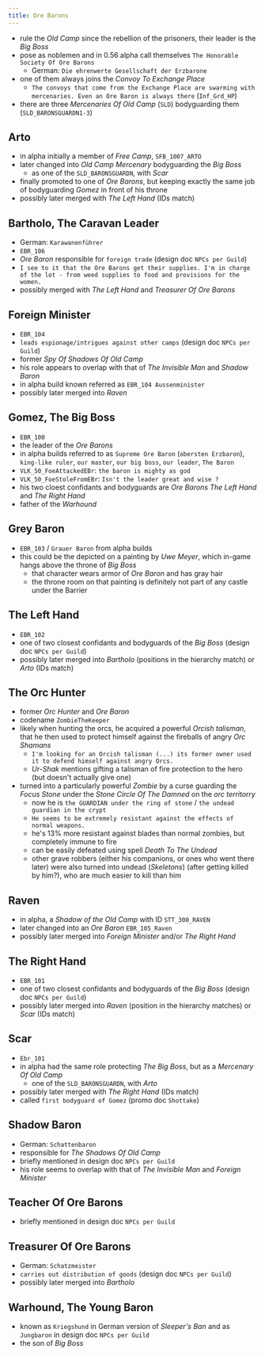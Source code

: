 ```yaml
---
title: Ore Barons
---
```


- rule the _Old Camp_ since the rebellion of the prisoners, their leader is the _Big Boss_
- pose as noblemen and in 0.56 alpha call themselves `The Honorable Society Of Ore Barons`
  - German: `Die ehrenwerte Gesellschaft der Erzbarone`
- one of them always joins the _Convoy To Exchange Place_
  - `The convoys that come from the Exchange Place are swarming with mercenaries. Even an Ore Baron is always there` (`Inf_Grd_HP`)
- there are three _Mercenaries Of Old Camp_ (`SLD`) bodyguarding them (`SLD_BARONSGUARDN1-3`)

## Arto
- in alpha initially a member of _Free Camp_, `SFB_1007_ARTO`
- later changed into _Old Camp Mercenary_ bodyguarding the _Big Boss_
  - as one of the `SLD_BARONSGUARDN`, with _Scar_
- finally promoted to one of _Ore Barons_, but keeping exactly the same job of bodyguarding _Gomez_ in front of his throne
- possibly later merged with _The Left Hand_ (IDs match)

## Bartholo, The Caravan Leader
- German: `Karawanenführer`
- `EBR_106`
- _Ore Baron_ responsible for `foreign trade` (design doc `NPCs per Guild`)
- `I see to it that the Ore Barons get their supplies. I'm in charge of the lot - from weed supplies to food and provisions for the women.`
- possibly merged with _The Left Hand_ and _Treasurer Of Ore Barons_

## Foreign Minister
- `EBR_104`
- `leads espionage/intrigues against other camps` (design doc `NPCs per Guild`)
- former _Spy Of Shadows Of Old Camp_
- his role appears to overlap with that of _The Invisible Man_ and _Shadow Baron_
- in alpha build known referred as `EBR_104 Aussenminister`
- possibly later merged into _Raven_

## Gomez, The Big Boss
- `EBR_100`
- the leader of the _Ore Barons_
- in alpha builds referred to as `Supreme Ore Baron` (`obersten Erzbaron`), `king-like ruler`, `our master`, `our big boss`, `our leader`, `The Baron`
- `VLK_50_FoeAttackedEBr`: `the baron is mighty as god`
- `VLK_50_FoeStoleFromEBr`: `Isn't the leader great and wise ?`
- his two cloest confidants and bodyguards are _Ore Barons_ _The Left Hand_ and _The Right Hand_
- father of the _Warhound_

## Grey Baron
- `EBR_103` / `Grauer Baron` from alpha builds
- this could be the depicted on a painting by _Uwe Meyer_, which in-game hangs above the throne of _Big Boss_
  - that character wears armor of _Ore Baron_ and has gray hair
  - the throne room on that painting is definitely not part of any castle under the Barrier

## The Left Hand
- `EBR_102`
- one of two closest confidants and bodyguards of the _Big Boss_ (design doc `NPCs per Guild`)
- possibly later merged into _Bartholo_ (positions in the hierarchy match) or _Arto_ (IDs match)

## The Orc Hunter
- former _Orc Hunter_ and _Ore Baron_
- codename `ZombieTheKeeper`
- likely when hunting the orcs, he acquired a powerful _Orcish talisman_, that he then used to protect himself against the fireballs of angry _Orc Shamans_ 
  - `I'm looking for an Orcish talisman (...) its former owner used it to defend himself against angry Orcs.`
  - _Ur-Shak_ mentions gifting a talisman of fire protection to the hero (but doesn't actually give one)
- turned into a particularly powerful _Zombie_ by a curse guarding the _Focus Stone_ under the _Stone Circle Of The Damned_ on the _orc territorry_
  - now he is `the GUARDIAN under the ring of stone` / `the undead guardian in the crypt`
  - `He seems to be extremely resistant against the effects of normal weapons.`
  - he's 13% more resistant against blades than normal zombies, but completely immune to fire
  - can be easily defeated using spell _Death To The Undead_
  - other grave robbers (either his companions, or ones who went there later) were also turned into undead (_Skeletons_) (after getting killed by him?), who are much easier to kill than him

## Raven
- in alpha, a _Shadow of the Old Camp_ with ID `STT_300_RAVEN`
- later changed into an _Ore Baron_ `EBR_105_Raven` 
- possibly later merged into _Foreign Minister_ and/or _The Right Hand_

## The Right Hand
- `EBR_101`
- one of two closest confidants and bodyguards of the _Big Boss_ (design doc `NPCs per Guild`)
- possibly later merged into _Raven_ (position in the hierarchy matches) or _Scar_ (IDs match)

## Scar
- `Ebr_101`
- in alpha had the same role protecting _The Big Boss_, but as a _Mercenary Of Old Camp_
  - one of the `SLD_BARONSGUARDN`, with _Arto_
- possibly later merged with _The Right Hand_ (IDs match)
- called `first bodyguard of Gomez` (promo doc `Shottake`)

## Shadow Baron
- German: `Schattenbaron`
- responsible for _The Shadows Of Old Camp_
- briefly mentioned in design doc `NPCs per Guild`
- his role seems to overlap with that of _The Invisible Man_ and _Foreign Minister_

## Teacher Of Ore Barons
- briefly mentioned in design doc `NPCs per Guild`

## Treasurer Of Ore Barons
- German: `Schatzmeister`
- `carries out distribution of goods` (design doc `NPCs per Guild`)
- possibly later merged into _Bartholo_

## Warhound, The Young Baron
- known as `Kriegshund` in German version of _Sleeper's Ban_ and as `Jungbaron` in design doc `NPCs per Guild`
- the son of _Big Boss_
